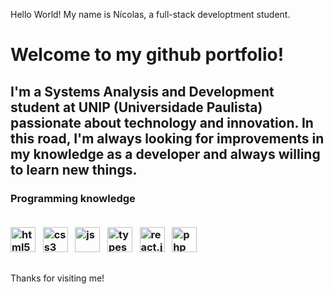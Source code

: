 Hello World! My name is Nícolas, a full-stack developtment student.

<head>
  <meta charset="utf-8">
	<meta http-equiv="X-Ua-Compatible" content="IE-Edge">
	<meta name="viewport" content="width=device-width, initial-scale=1">
</head>

<body>
  <h1>
    <p>
      Welcome to my github portfolio!
    </p>
  </h1>
  <h2> 
    <p>
      I'm a Systems Analysis and Development student at UNIP
      (Universidade Paulista) passionate about technology and innovation.
      In this road, I'm always looking for improvements in my knowledge
      as a developer and always willing to learn new things.
    </p>
  </h2>
  
  <h3>
    <p>
      Programming knowledge
    </p>
    <div style="display: inline_block"><br>
      <img text-align="center" alt="html5" height="40" width="40" src="https://static-00.iconduck.com/assets.00/file-type-html-icon-451x512-vzyw6pa7.png">
      &nbsp
      <img text-align="center" alt="css3" height="40" width="40" src="https://static-00.iconduck.com/assets.00/file-type-css-icon-451x512-eftbqujz.png">
      &nbsp
      <img text-align="center" alt="js" height="40" width="40" src="https://static-00.iconduck.com/assets.00/javascript-icon-512x512-34hjwczx.png">
      &nbsp
      <img text-align="center" alt="typescript" height="40" width="40" src="https://static-00.iconduck.com/assets.00/file-type-typescript-official-icon-          512x512-873ff1r9.png">
      &nbsp
      <img text-align="center" alt="react.js" height="40" width="40" src="https://static-00.iconduck.com/assets.00/react-icon-512x456-2ynx529a.png">
      &nbsp
      <img text-align="center" alt="php" height="40" width="40" src="https://static-00.iconduck.com/assets.00/php-icon-512x512-e3mr5hev.png">
    </div>
  </h3>
</body>

##

<footer>
  <p>
    Thanks for visiting me!
  </p>
</footer>

